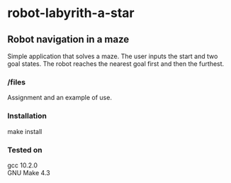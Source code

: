 # robot-labyrith-a-star

## Robot navigation in a maze
Simple application that solves a maze. The user inputs the start and two goal states. The robot reaches the nearest goal first and then the furthest.

### /files
Assignment and an example of use.

### Installation
make install

### Tested on
gcc 10.2.0  
GNU Make 4.3
